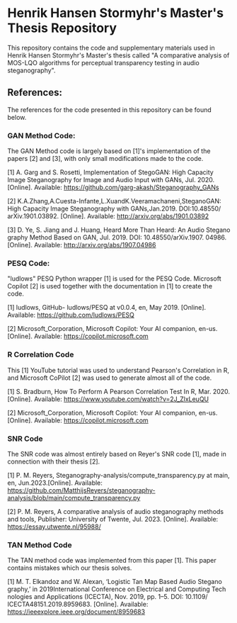 # Henrik Hansen Stormyhr's Master's Thesis Repository
This repository contains the code and supplementary materials used in Henrik Hansen Stormyhr's Master's thesis called "A comparative analysis of MOS-LQO algorithms for perceptual transparency testing in audio steganography".

## References:
The references for the code presented in this repository can be found below.

### GAN Method Code:

The GAN Method code is largely based on [1]'s implementation of the papers [2] and [3], with only small modifications made to the code.

[1] A. Garg and S. Rosetti, Implementation of StegoGAN: High Capacity Image
 Steganography for Image and Audio Input with GANs, Jul. 2020. [Online].
 Available: https://github.com/garg-akash/Steganography_GANs

[2] K.A.Zhang,A.Cuesta-Infante,L.XuandK.Veeramachaneni,SteganoGAN:
 High Capacity Image Steganography with GANs,Jan.2019. DOI:10.48550/
 arXiv.1901.03892. [Online]. Available: http://arxiv.org/abs/1901.03892

 [3] D. Ye, S. Jiang and J. Huang, Heard More Than Heard: An Audio Stegano
graphy Method Based on GAN, Jul. 2019. DOI: 10.48550/arXiv.1907.
 04986. [Online]. Available: http://arxiv.org/abs/1907.04986

### PESQ Code:

"ludlows" PESQ Python wrapper [1] is used for the PESQ Code. Microsoft Copilot [2] is used together with the documentation in [1] to create the code.

[1] ludlows, GitHub- ludlows/PESQ at v0.0.4, en, May 2019. [Online]. Available: https://github.com/ludlows/PESQ

[2] Microsoft_Corporation, Microsoft Copilot: Your AI companion, en-us. [Online]. Available: https://copilot.microsoft.com

### R Correlation Code

This [1] YouTube tutorial was used to understand Pearson's Correlation in R, and Microsoft CoPilot [2] was used to generate almost all of the code.

[1] S. Bradburn, How To Perform A Pearson Correlation Test In R, Mar.
 2020. [Online]. Available: https://www.youtube.com/watch?v=2J_ZlxLeuQU

[2] Microsoft_Corporation, Microsoft Copilot: Your AI companion, en-us. [Online]. Available: https://copilot.microsoft.com

### SNR Code

The SNR code was almost entirely based on Reyer's SNR code [1], made in connection with their thesis [2].

[1] P. M. Reyers, Steganography-analysis/compute_transparency.py at main,
 en, Jun.2023.[Online]. Available: https://github.com/MatthijsReyers/steganography-analysis/blob/main/compute_transparency.py

[2] P. M. Reyers, A comparative analysis of audio steganography methods and
 tools, Publisher: University of Twente, Jul. 2023. [Online]. Available: https://essay.utwente.nl/95988/

### TAN Method Code

The TAN method code was implemented from this paper [1]. This paper contains mistakes which our thesis solves.

[1] M. T. Elkandoz and W. Alexan, ‘Logistic Tan Map Based Audio Stegano
graphy,’ in 2019International Conference on Electrical and Computing Tech
nologies and Applications (ICECTA), Nov. 2019, pp. 1–5. DOI: 10.1109/
 ICECTA48151.2019.8959683. [Online]. Available: https://ieeexplore.ieee.org/document/8959683

